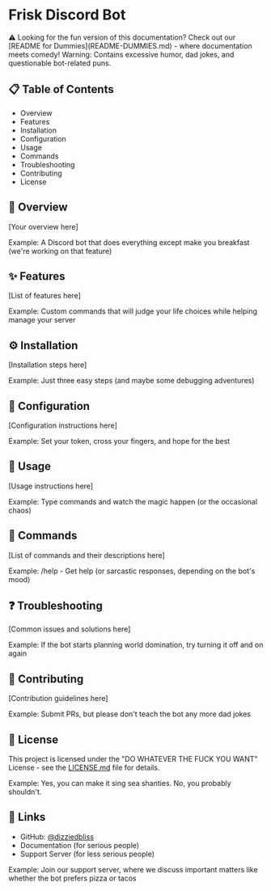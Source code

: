 # Frisk Discord Bot

<aside>
⚠️ Looking for the fun version of this documentation? Check out our [README for Dummies](README-DUMMIES.md) - where documentation meets comedy! Warning: Contains excessive humor, dad jokes, and questionable bot-related puns.

</aside>

## 📋 Table of Contents

-   Overview
-   Features
-   Installation
-   Configuration
-   Usage
-   Commands
-   Troubleshooting
-   Contributing
-   License

## 🤖 Overview

[Your overview here]

Example: A Discord bot that does everything except make you breakfast (we're working on that feature)

## ✨ Features

[List of features here]

Example: Custom commands that will judge your life choices while helping manage your server

## ⚙️ Installation

[Installation steps here]

Example: Just three easy steps (and maybe some debugging adventures)

## 🔧 Configuration

[Configuration instructions here]

Example: Set your token, cross your fingers, and hope for the best

## 📝 Usage

[Usage instructions here]

Example: Type commands and watch the magic happen (or the occasional chaos)

## 💬 Commands

[List of commands and their descriptions here]

Example: /help - Get help (or sarcastic responses, depending on the bot's mood)

## ❓ Troubleshooting

[Common issues and solutions here]

Example: If the bot starts planning world domination, try turning it off and on again

## 🤝 Contributing

[Contribution guidelines here]

Example: Submit PRs, but please don't teach the bot any more dad jokes

## 📄 License

This project is licensed under the "DO WHATEVER THE FUCK YOU WANT" License - see the [LICENSE.md](LICENSE.md) file for details.

Example: Yes, you can make it sing sea shanties. No, you probably shouldn't.

## 🔗 Links

-   GitHub: [@dizziedbliss](https://github.com/dizziedbliss)
-   Documentation (for serious people)
-   Support Server (for less serious people)

Example: Join our support server, where we discuss important matters like whether the bot prefers pizza or tacos
